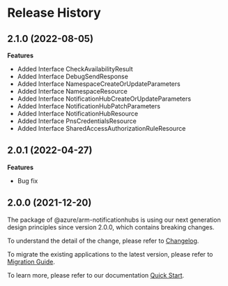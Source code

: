 # Release History
    
## 2.1.0 (2022-08-05)
    
**Features**

  - Added Interface CheckAvailabilityResult
  - Added Interface DebugSendResponse
  - Added Interface NamespaceCreateOrUpdateParameters
  - Added Interface NamespaceResource
  - Added Interface NotificationHubCreateOrUpdateParameters
  - Added Interface NotificationHubPatchParameters
  - Added Interface NotificationHubResource
  - Added Interface PnsCredentialsResource
  - Added Interface SharedAccessAuthorizationRuleResource
    
## 2.0.1 (2022-04-27)

**Features**

  - Bug fix

## 2.0.0 (2021-12-20)

The package of @azure/arm-notificationhubs is using our next generation design principles since version 2.0.0, which contains breaking changes.

To understand the detail of the change, please refer to [Changelog](https://aka.ms/js-track2-changelog).

To migrate the existing applications to the latest version, please refer to [Migration Guide](https://aka.ms/js-track2-migration-guide).

To learn more, please refer to our documentation [Quick Start](https://aka.ms/js-track2-quickstart).
